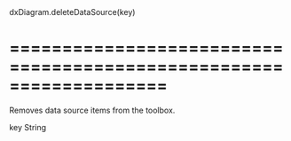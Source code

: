 <!--id-->dxDiagram.deleteDataSource(key)<!--/id-->
===================================================================
===================================================================

<!--shortDescription-->
Removes data source items from the toolbox.
<!--/shortDescription-->

<!--paramName1-->key<!--/paramName1-->
<!--paramType1-->String<!--/paramType1-->
<!--paramDescription1-->

<!--/paramDescription1-->

<!--fullDescription-->

<!--/fullDescription-->